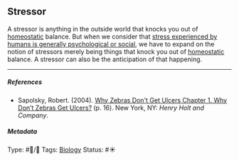 ## Stressor

A stressor is anything in the outside world that knocks you out of [homeostatic](Homeostasis.md) balance. But when we consider that [stress experienced by humans is generally psychological or social](Stress%20experienced%20by%20humans%20is%20generally%20psychological%20or%20social.md), we have to expand on the notion of stressors merely being things that knock you out of [homeostatic](Homeostasis.md) balance. A stressor can also be the anticipation of that happening.

---

##### References

* Sapolsky, Robert. (2004). [Why Zebras Don't Get Ulcers Chapter 1. Why Don’t Zebras Get Ulcers?](Why%20Zebras%20Don't%20Get%20Ulcers%20Chapter%201.%20Why%20Don%E2%80%99t%20Zebras%20Get%20Ulcers%3F.md) (p. 16). New York, NY: *Henry Holt and Company*.

##### Metadata

Type: #🔵/🔵 
Tags: [Biology]() 
Status: #☀️ 
